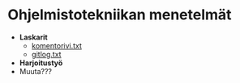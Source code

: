 # Ohjelmistotekniikan menetelmät
* __Laskarit__
  * [komentorivi.txt](https://github.com/mjaakko/otm-harjoitustyo/blob/master/laskarit/viikko1/gitlog.txt)
  * [gitlog.txt](https://github.com/mjaakko/otm-harjoitustyo/blob/master/laskarit/viikko1/komentorivi.txt)
* __Harjoitustyö__
* Muuta???
